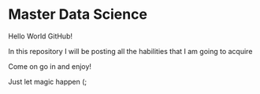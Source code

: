 # Master Data Science

Hello World GitHub!

In this repository I will be posting all the habilities that I am going to acquire

Come on go in and enjoy!

Just let magic happen (;
